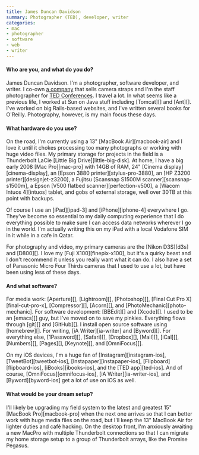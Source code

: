 ```yaml
---
title: James Duncan Davidson
summary: Photographer (TED), developer, writer
categories:
- mac
- photographer
- software
- web
- writer
---
```


#### Who are you, and what do you do?

James Duncan Davidson. I'm a photographer, software developer, and writer. I co-own [a company](http://luma-labs.com/ "James' business.") that sells camera straps and I'm the staff photographer for [TED Conferences](http://ted.com/ "The TED conference site."). I travel a lot. In what seems like a previous life, I worked at Sun on Java stuff including [Tomcat][] and [Ant][]. I've worked on big Rails-based websites, and I've written several books for O'Reilly. Photography, however, is my main focus these days.

#### What hardware do you use?

On the road, I'm currently using a 13" [MacBook Air][macbook-air] and I love it until it chokes processing too many photographs or working with huge video files. My primary storage for projects in the field is a Thunderbolt LaCie [Little Big Drive][little-big-disk]. At home, I have a big early 2008 [Mac Pro][mac-pro] with 14GB of RAM, 24" [Cinema display][cinema-display], an [Epson 3880 printer][stylus-pro-3880], an [HP Z3200 printer][designjet-z3200], a Fujitsu [Scansnap S1500M scanner][scansnap-s1500m], a Epson [V500 flatbed scanner][perfection-v500], a [Wacom Intuos 4][intuos] tablet, and gobs of external storage, well over 30TB at this point with backups.

Of course I use an [iPad][ipad-3] and [iPhone][iphone-4] everywhere I go. They've become so essential to my daily computing experience that I do everything possible to make sure I can access data networks wherever I go in the world. I'm actually writing this on my iPad with a local Vodafone SIM in it while in a cafe in Qatar.

For photography and video, my primary cameras are the [Nikon D3S][d3s] and [D800][]. I love my [Fuji X100][finepix-x100], but it's a quirky beast and I don't recommend it unless you really want what it can do. I also have a set of Panasonic Micro Four Thirds cameras that I used to use a lot, but have been using less of these days.

#### And what software?

For media work: [Aperture][], [Lightroom][], [Photoshop][], [Final Cut Pro X][final-cut-pro-x], [Compressor][], [Acorn][], and [PhotoMechanic][photo-mechanic]. For software development: [BBEdit][] and [Xcode][]. I used to be an [emacs][] guy, but I've moved on to save my pinkies. Everything flows through [git][] and [GitHub][]. I install open source software using [homebrew][]. For writing, [iA Writer][ia-writer] and [Byword][]. For everything else, [1Password][], [Safari][], [Dropbox][], [Mail][], [iCal][], [Numbers][], [Pages][], [Keynote][], and [OmniFocus][].

On my iOS devices, I'm a huge fan of [Instagram][instagram-ios], [TweetBot][tweetbot-ios], [Instapaper][instapaper-ios], [Flipboard][flipboard-ios], [iBooks][ibooks-ios], and the [TED app][ted-ios]. And of course, [OmniFocus][omnifocus-ios], [iA Writer][ia-writer-ios], and [Byword][byword-ios] get a lot of use on iOS as well.

#### What would be your dream setup?

I'll likely be upgrading my field system to the latest and greatest 15" [MacBook Pro][macbook-pro] when the next one arrives so that I can better work with huge media files on the road, but I'll keep the 13" MacBook Air for lighter duties and café hacking. On the desktop front, I'm anxiously awaiting a new MacPro with multiple Thunderbolt connections so that I can migrate my home storage setup to a group of Thunderbolt arrays, like the Promise Pegasus.